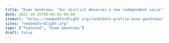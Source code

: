 ```yaml
---
title: "Evan Gendreau: ‘Our district deserves a new independent voice’"
date: 2022-10-26T08:05:01-04:00
itemurl: "https://newbedfordlight.org/candidate-profile-evan-gendreau/"
sites: "newbedfordlight.org"
tags: ["featured", "Evan Gendreau"]
draft: false
---
```


